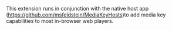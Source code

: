 This extension runs in conjunction with the native host app (https://github.com/msfeldstein/MediaKeyHosts)to add media key capabilities to most in-browser web players.